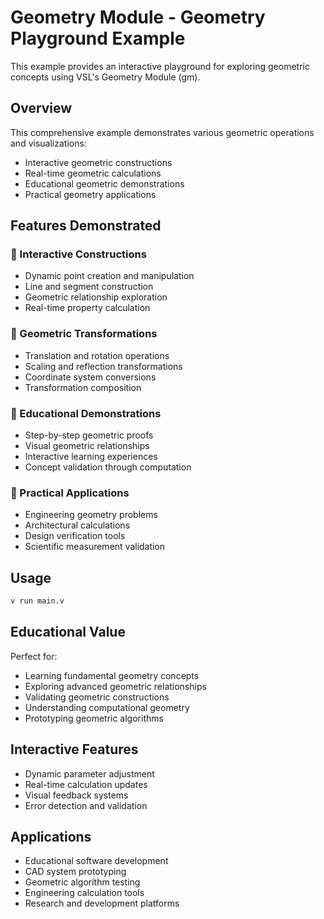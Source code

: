 # Geometry Module - Geometry Playground Example

This example provides an interactive playground for exploring geometric concepts using VSL's Geometry Module (gm).

## Overview

This comprehensive example demonstrates various geometric operations and visualizations:

- Interactive geometric constructions
- Real-time geometric calculations
- Educational geometric demonstrations
- Practical geometry applications

## Features Demonstrated

### 🔹 Interactive Constructions

- Dynamic point creation and manipulation
- Line and segment construction
- Geometric relationship exploration
- Real-time property calculation

### 🔹 Geometric Transformations

- Translation and rotation operations
- Scaling and reflection transformations
- Coordinate system conversions
- Transformation composition

### 🔹 Educational Demonstrations

- Step-by-step geometric proofs
- Visual geometric relationships
- Interactive learning experiences
- Concept validation through computation

### 🔹 Practical Applications

- Engineering geometry problems
- Architectural calculations
- Design verification tools
- Scientific measurement validation

## Usage

```bash
v run main.v
```

## Educational Value

Perfect for:

- Learning fundamental geometry concepts
- Exploring advanced geometric relationships
- Validating geometric constructions
- Understanding computational geometry
- Prototyping geometric algorithms

## Interactive Features

- Dynamic parameter adjustment
- Real-time calculation updates
- Visual feedback systems
- Error detection and validation

## Applications

- Educational software development
- CAD system prototyping
- Geometric algorithm testing
- Engineering calculation tools
- Research and development platforms
